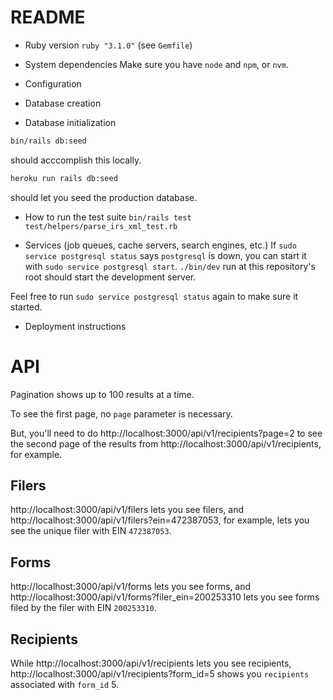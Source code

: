 # README

- Ruby version
  `ruby "3.1.0"` (see `Gemfile`)

- System dependencies
  Make sure you have `node` and `npm`, or `nvm`.

- Configuration

- Database creation

- Database initialization

```sh
bin/rails db:seed
```

should acccomplish this locally.

```sh
heroku run rails db:seed
```

should let you seed the production database.

- How to run the test suite
  `bin/rails test test/helpers/parse_irs_xml_test.rb`

- Services (job queues, cache servers, search engines, etc.)
  If `sudo service postgresql status` says `postgresql` is down, you can start it with `sudo service postgresql start`.
  `./bin/dev` run at this repository's root should start the development server.

Feel free to run `sudo service postgresql status` again to make sure it started.

- Deployment instructions

# API

Pagination shows up to 100 results at a time.

To see the first page, no `page` parameter is necessary.

But, you'll need to do http://localhost:3000/api/v1/recipients?page=2 to see the second page of the results from http://localhost:3000/api/v1/recipients, for example.

## Filers

http://localhost:3000/api/v1/filers lets you see filers, and http://localhost:3000/api/v1/filers?ein=472387053, for example, lets you see the unique filer with EIN `472387053`.

## Forms

http://localhost:3000/api/v1/forms lets you see forms, and http://localhost:3000/api/v1/forms?filer_ein=200253310 lets you see forms filed by the filer with EIN `200253310`.

## Recipients

While http://localhost:3000/api/v1/recipients lets you see recipients, http://localhost:3000/api/v1/recipients?form_id=5 shows you `recipients` associated with `form_id` 5.
